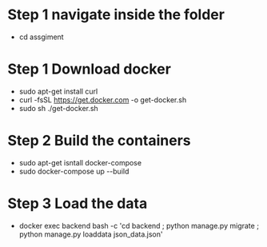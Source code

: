 # Step 1 navigate inside the folder
* cd assgiment <!-- navigate terminal into the main folder  -->

 # Step 1 Download docker
* sudo apt-get install curl
* curl -fsSL https://get.docker.com -o get-docker.sh
* sudo sh ./get-docker.sh

# Step 2 Build the containers
* sudo apt-get isntall docker-compose
* sudo docker-compose up --build

# Step 3 Load the data
* docker exec backend bash -c 'cd backend ; python manage.py migrate ; python manage.py loaddata json_data.json'
